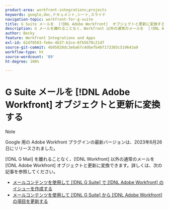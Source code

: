 ```yaml
---
product-area: workfront-integrations;projects
keywords: google,doc,ドキュメント,シート,スライド
navigation-topic: workfront-for-g-suite
title: G Suite メールを  [!DNL Adobe Workfront]  オブジェクトと更新に変換する
description: G メールを離れることなく、Workfront 以外の通常のメールを  [!DNL Adobe Workfront]  オブジェクトと更新に変換できます。
author: Becky
feature: Workfront Integrations and Apps
exl-id: 62df8503-fe6e-4b37-b2ce-0fb5678c21d7
source-git-commit: 4b95828dc3e6a67c4dbefb46f173303c519643a9
workflow-type: ht
source-wordcount: '89'
ht-degree: 100%

---
```


# G Suite メールを [!DNL Adobe Workfront] オブジェクトと更新に変換する

>[!NOTE]
>
>Google 用の Adobe Workfront プラグインの最新バージョンは、2023年6月26日にリリースされました。

[!DNL G Mail] を離れることなく、[!DNL Workfront] 以外の通常のメールを [!DNL Adobe Workfront] オブジェクトと更新に変換できます。詳しくは、次の記事を参照してください。

* [メールコンテンツを使用して [!DNL G Suite] で  [!DNL Adobe Workfront]  のイシューを作成する](../../workfront-integrations-and-apps/workfront-for-g-suite/create-wf-issue-in-g-suite-using-email-content.md)
* [メールコンテンツを使用して [!DNL G Suite] から  [!DNL Adobe Workfront]  の項目を更新する](../../workfront-integrations-and-apps/workfront-for-g-suite/update-wf-item-using-email-content.md)
